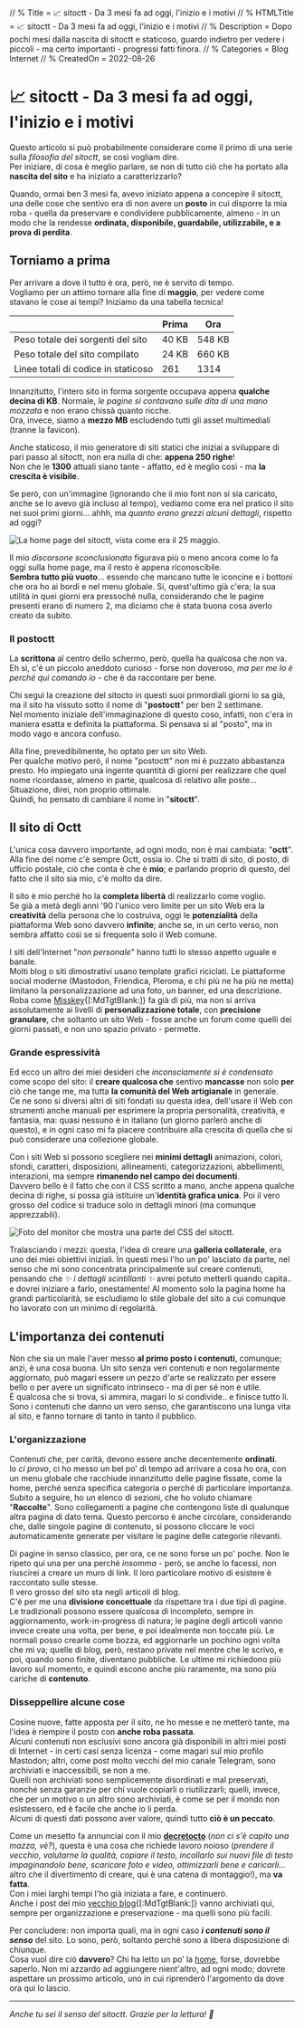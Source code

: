 // % Title =  📈 sitoctt - Da 3 mesi fa ad oggi, l'inizio e i motivi
// % HTMLTitle = <span class="twa twa-chart-increasing twa-📈"><span>📈</span></span> sitoctt - Da 3 mesi fa ad oggi, l'inizio e i motivi
// % Description = Dopo pochi mesi dalla nascita di sitoctt e staticoso, guardo indietro per vedere i piccoli - ma certo importanti - progressi fatti finora.
// % Categories = Blog Internet
// % CreatedOn = 2022-08-26

# <span class="twa twa-chart-increasing twa-📈"><span>📈</span></span> sitoctt - Da 3 mesi fa ad oggi, l'inizio e i motivi

Questo articolo si può probabilmente considerare come il primo di una serie sulla _filosofia del sitoctt_, se così vogliam dire.  
Per iniziare, di cosa è meglio parlare, se non di tutto ciò che ha portato alla **nascita del sito** e ha iniziato a caratterizzarlo?

Quando, ormai ben 3 mesi fa, avevo iniziato appena a concepire il sitoctt, una delle cose che sentivo era di non avere un **posto** in cui disporre la mia roba - quella da preservare e condividere pubblicamente, almeno - in un modo che la rendesse **ordinata, disponibile, guardabile, utilizzabile, e a prova di perdita**.

## Torniamo a prima

Per arrivare a dove il tutto è ora, però, ne è servito di tempo.  
Vogliamo per un attimo tornare alla fine di **maggio**, per vedere come stavano le cose ai tempi? Iniziamo da una tabella tecnica!

|   | Prima | Ora |
|---|---|---|
| Peso totale dei sorgenti del sito | 40 KB | 548 KB |
| Peso totale del sito compilato | 24 KB | 660 KB |
| Linee totali di codice in staticoso | 261 | 1314 |

Innanzitutto, l'intero sito in forma sorgente occupava appena **qualche decina di KB**. Normale, _le pagine si contavano sulle dita di una mano mozzata_ e non erano chissà quanto ricche.  
Ora, invece, siamo a **mezzo MB** escludendo tutti gli asset multimediali (tranne la favicon).

Anche staticoso, il mio generatore di siti statici che iniziai a sviluppare di pari passo al sitoctt, non era nulla di che: **appena 250 righe**!  
Non che le **1300** attuali siano tante - affatto, ed è meglio così - ma **la crescita è visibile**.

Se però, con un'immagine (ignorando che il mio font non si sia caricato, anche se lo avevo già incluso al tempo), vediamo come era nel pratico il sito nei suoi primi giorni... ahhh, ma _quanto erano grezzi alcuni dettagli_, rispetto ad oggi?

![La home page del sitoctt, vista come era il 25 maggio.]([staticoso:Folder:Assets:AbsoluteRoot]/Media/Screenshots/sitoctt/home-2022-05-25.png)

Il mio _discorsone sconclusionato_ figurava più o meno ancora come lo fa oggi sulla home page, ma il resto è appena riconoscibile.  
**Sembra tutto più vuoto**... essendo che mancano tutte le iconcine e i bottoni che ora ho ai bordi e nel menu globale. Si, quest'ultimo già c'era; la sua utilità in quei giorni era pressoché nulla, considerando che le pagine presenti erano di numero 2, ma diciamo che è stata buona cosa averlo creato da subito.

### Il postoctt

La **scrittona** al centro dello schermo, però, quella ha qualcosa che non va.  
Eh si, c'è un piccolo aneddoto curioso - forse non doveroso, _ma per me lo è perché qui comando io_ - che è da raccontare per bene.

Chi seguì la creazione del sitocto in questi suoi primordiali giorni lo sa già, ma il sito ha vissuto sotto il nome di "**postoctt**" per ben 2 settimane.  
Nel momento iniziale dell'immaginazione di questo coso, infatti, non c'era in maniera esatta e definita la piattaforma. Si pensava si al "posto", ma in modo vago e ancora confuso.

Alla fine, prevedibilmente, ho optato per un sito Web.  
Per qualche motivo però, il nome "postoctt" non mi è puzzato abbastanza presto. Ho impiegato una ingente quantità di giorni per realizzare che quel nome ricordasse, almeno in parte, qualcosa di relativo alle poste... Situazione, direi, non proprio ottimale.  
Quindi, ho pensato di cambiare il nome in "**sitoctt**".

## Il sito di Octt

L'unica cosa davvero importante, ad ogni modo, non è mai cambiata: "**octt**".  
Alla fine del nome c'è sempre Octt, ossia io. Che si tratti di sito, di posto, di ufficio postale, ciò che conta è che è **mio**; e parlando proprio di questo, del fatto che il sito sia mio, c'è molto da dire.

Il sito è mio perché ho la **completa libertà** di realizzarlo come voglio.  
Se già a metà degli anni '90 l'unico vero limite per un sito Web era la **creatività** della persona che lo costruiva, oggi le **potenzialità** della piattaforma Web sono davvero **infinite**; anche se, in un certo verso, non sembra affatto così se si frequenta solo il Web comune.

I siti dell'Internet "_non personale_" hanno tutti lo stesso aspetto uguale e banale.  
Molti blog o siti dimostrativi usano template grafici riciclati. Le piattaforme social moderne (Mastodon, Friendica, Pleroma, e chi più ne ha più ne metta) limitano la personalizzazione ad una foto, un banner, ed una descrizione. Roba come [Misskey](https://misskey-hub.net/en){[:MdTgtBlank:]} fa già di più, ma non si arriva assolutamente ai livelli di **personalizzazione totale**, con **precisione granulare**, che soltanto un sito Web - fosse anche un forum come quelli dei giorni passati, e non uno spazio privato - permette.

### Grande espressività

Ed ecco un altro dei miei desideri che _inconsciamente si è condensato_ come scopo del sito: il **creare qualcosa che** sentivo **mancasse** non solo **per** ciò che tange me, ma tutta **la comunità del Web artigianale** in generale.  
Ce ne sono si diversi altri di siti fondati su questa idea, dell'usare il Web con strumenti anche manuali per esprimere la propria personalità, creatività, e fantasia, ma: quasi nessuno è in italiano (un giorno parlerò anche di questo), e in ogni caso mi fa piacere contribuire alla crescita di quella che si può considerare una collezione globale.

Con i siti Web si possono scegliere nei **minimi dettagli** animazioni, colori, sfondi, caratteri, disposizioni, allineamenti, categorizzazioni, abbellimenti, interazioni, ma sempre **rimanendo nel campo dei documenti**.  
Davvero bello è il fatto che con il CSS scritto a mano, anche appena qualche decina di righe, si possa già istituire un'**identità grafica unica**. Poi il vero grosso del codice si traduce solo in dettagli minori (ma comunque apprezzabili).

![Foto del monitor che mostra una parte del CSS del sitoctt.]([staticoso:Folder:Assets:AbsoluteRoot]/Media/Foto/CSS-sitoctt.avif)

Tralasciando i mezzi: questa, l'idea di creare una **galleria collaterale**, era uno dei miei obiettivi iniziali. In questi mesi l'ho un po' lasciato da parte, nel senso che mi sono concentrata principalmente sul creare contenuti, pensando che _✨ i dettagli scintillanti ✨_ avrei potuto metterli quando capita.. e dovrei iniziare a farlo, onestamente! Al momento solo la pagina home ha grandi particolarità, se escludiamo lo stile globale del sito a cui comunque ho lavorato con un minimo di regolarità.  

## L'importanza dei contenuti

Non che sia un male l'aver messo **al primo posto i contenuti**, comunque; anzi, è una cosa buona. Un sito senza veri contenuti e non regolarmente aggiornato, può magari essere un pezzo d'arte se realizzato per essere bello o per avere un significato intrinseco - ma di per sé non è utile.  
È qualcosa che si trova, si ammira, magari lo si condivide.. e finisce tutto lì. Sono i contenuti che danno un vero senso, che garantiscono una lunga vita al sito, e fanno tornare di tanto in tanto il pubblico.

### L'organizzazione

Contenuti che, per carità, devono essere anche decentemente **ordinati**.  
Io _ci provo_, ci ho messo un bel po' di tempo ad arrivare a cosa ho ora, con un menu globale che racchiude innanzitutto delle pagine fissate, come la home, perché senza specifica categoria o perché di particolare importanza.  
Subito a seguire, ho un elenco di sezioni, che ho voluto chiamare "**Raccolte**". Sono collegamenti a pagine che contengono liste di qualunque altra pagina di dato tema. Questo percorso è anche circolare, considerando che, dalle singole pagine di contenuto, si possono cliccare le voci automaticamente generate per visitare le pagine delle categorie rilevanti.

Di pagine in senso classico, per ora, ce ne sono forse un po' poche. Non le ripeto qui una per una perché _insomma_ - però, se anche lo facessi, non riuscirei a creare un muro di link. Il loro particolare motivo di esistere è raccontato sulle stesse.  
Il vero grosso del sito sta negli articoli di blog.  
C'è per me una **divisione concettuale** da rispettare tra i due tipi di pagine. Le tradizionali possono essere qualcosa di incompleto, sempre in aggiornamento, work-in-progress di natura; le pagine degli articoli vanno invece create una volta, per bene, e poi idealmente non toccate più. Le normali posso crearle come bozza, ed aggiornarle un pochino ogni volta che mi va; quelle di blog, però, restano private nel mentre che le scrivo, e poi, quando sono finite, diventano pubbliche. Le ultime mi richiedono più lavoro sul momento, e quindi escono anche più raramente, ma sono più cariche di **contenuto**.

### Disseppellire alcune cose

Cosine nuove, fatte apposta per il sito, ne ho messe e ne metterò tante, ma l'idea è riempire il posto con **anche roba passata**.  
Alcuni contenuti non esclusivi sono ancora già disponibili in altri miei posti di Internet - in certi casi senza licenza - come magari sul mio profilo Mastodon; altri, come post molto vecchi del mio canale Telegram, sono archiviati e inaccessibili, se non a me.  
Quelli non archiviati sono semplicemente disordinati e mal preservati, nonché senza garanzie per chi vuole copiarli o riutilizzarli; quelli, invece, che per un motivo o un altro sono archiviati, è come se per il mondo non esistessero, ed è facile che anche io li perda.  
Alcuni di questi dati possono aver valore, quindi tutto **ciò è un peccato**.

Come un mesetto fa annunciai con il mio [**decretocto**](../PicoBlog.html#-2022-07-21-Decreto-fu-fatto-2) <!-- ([staticoso:Folder:Assets:AbsoluteRoot]/Files/Decreto-20-luglio-2022.pdf){[:MdTgtBlank:]} --> (_non ci s'è capito una mazza, vè?_), questa è una cosa che richiede lavoro noioso (_prendere il vecchio, valutarne la qualità, copiare il testo, incollarlo sui nuovi file di testo impaginandolo bene, scaricare foto e video, ottimizzarli bene e caricarli..._ altro che il divertimento di creare, qui è una catena di montaggio!), ma **va fatta**.  
Con i miei larghi tempi l'ho già iniziata a fare, e continuerò.  
Anche i post del mio [vecchio blog](https://noblogo.org/loli-documentatrice){[:MdTgtBlank:]} vanno archiviati qui, sempre per organizzazione e preservazione - ma quelli sono più facili.

Per concludere: non importa quali, ma in ogni caso ***i contenuti sono il senso*** del sito. Lo sono, però, soltanto perché sono a libera disposizione di chiunque.  
Cosa vuol dire ciò **davvero**? Chi ha letto un po’ la [home](../index.html), forse, dovrebbe saperlo. Non mi azzardo ad aggiungere nient'altro, ad ogni modo; dovrete aspettare un prossimo articolo, uno in cui riprenderò l'argomento da dove ora qui lo lascio.

---

_Anche tu sei il senso del sitoctt. Grazie per la lettura! 💖_
